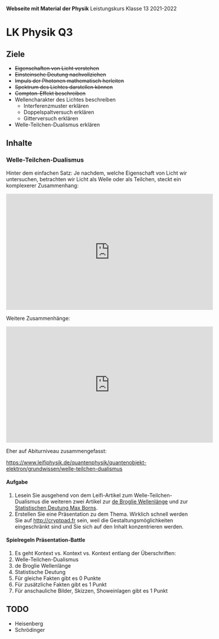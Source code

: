 **Webseite mit Material der Physik**
	Leistungskurs Klasse 13 2021-2022
                         
# LK Physik Q3



## Ziele

* ~~Eigenschaften von Licht verstehen~~
* ~~Einsteinsche Deutung nachvollziehen~~
* ~~Impuls der Photonen mathematisch herleiten~~
* ~~Spektrum des Lichtes darstellen können~~
* ~~Compton-Effekt beschreiben~~
* Wellencharakter des Lichtes beschreiben
  * Interferenzmuster erklären
  * Doppelspaltversuch erklären
  * Gitterversuch erklären
* Welle-Teilchen-Dualismus erklären

## Inhalte

### Welle-Teilchen-Dualismus

Hinter dem einfachen Satz: Je nachdem, welche Eigenschaft von Licht wir untersuchen, betrachten wir Licht als Welle oder als Teilchen, steckt ein komplexerer Zusammenhang:

<iframe width="560" height="315" src="https://www.youtube.com/embed/Io5X88i8dOY" title="YouTube video player" frameborder="0" allow="accelerometer; autoplay; clipboard-write; encrypted-media; gyroscope; picture-in-picture" allowfullscreen></iframe>

Weitere Zusammenhänge:

<iframe width="560" height="315" src="https://www.youtube.com/embed/7fLFOgSVFJM" title="YouTube video player" frameborder="0" allow="accelerometer; autoplay; clipboard-write; encrypted-media; gyroscope; picture-in-picture" allowfullscreen></iframe>

Eher auf Abiturniveau zusammengefasst:

https://www.leifiphysik.de/quantenphysik/quantenobjekt-elektron/grundwissen/welle-teilchen-dualismus

#### Aufgabe

1. Lesein Sie ausgehend von dem Leifi-Artikel zum Welle-Teilchen-Dualismus die weiteren zwei Artikel zur [de Broglie Wellenlänge](https://www.leifiphysik.de/quantenphysik/quantenobjekt-elektron/grundwissen/de-broglie-wellenlaenge) und zur [Statistischen Deutung Max Borns](https://www.leifiphysik.de/quantenphysik/quantenobjekt-elektron/grundwissen/statistische-deutung).
2. Erstellen Sie eine Präsentation zu dem Thema. Wirklich schnell werden Sie auf http://cryptpad.fr sein, weil die Gestaltungsmöglichkeiten eingeschränkt sind und Sie sich auf den Inhalt konzentrieren werden.

#### Spielregeln Präsentation-Battle

1. Es geht Kontext vs. Kontext vs. Kontext entlang der Überschriften:
  2. Welle-Teilchen-Dualismus
  3. de Broglie Wellenlänge
  4. Statistische Deutung
2. Für gleiche Fakten gibt es 0 Punkte
3. Für zusätzliche Fakten gibt es 1 Punkt
4. Für anschauliche Bilder, Skizzen, Showeinlagen gibt es 1 Punkt

## TODO

* Heisenberg
* Schrödinger

